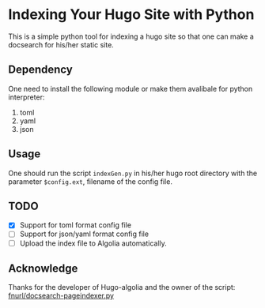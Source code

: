# Indexing Your Hugo Site with Python

This is a simple python tool for indexing a hugo site so that one can make a 
docsearch for his/her static site. 

## Dependency

One need to install the following module or make them avalibale for python 
interpreter:

1.  toml
2.  yaml
3.  json

## Usage

One should run the script `indexGen.py` in his/her hugo root directory with the 
parameter `$config.ext`, filename of the config file.

## TODO

* [x] Support for toml format config file
* [ ] Support for json/yaml format config file
* [ ] Upload the index file to Algolia automatically.

## Acknowledge

Thanks for the developer of Hugo-algolia and the owner of the script: 
[fnurl/docsearch-pageindexer.py](https://gist.github.com/fnurl/586dbdb7d313f1911580ae873d5ad213)